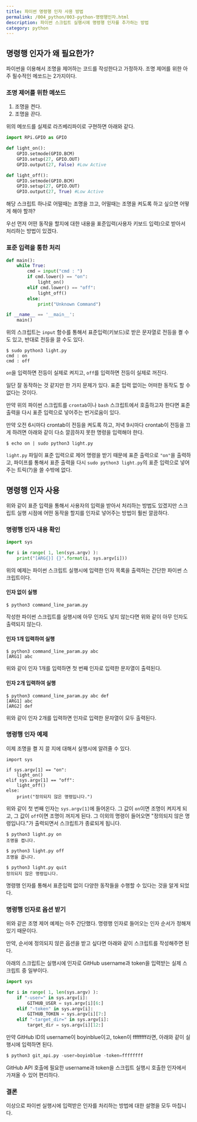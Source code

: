 ```yaml
---
title: 파이썬 명령행 인자 사용 방법
permalink: /004_python/003-python-명령행인자.html
description: 파이썬 스크립트 실행시에 명령행 인자를 추가하는 방법
category: python
---
```

명령행 인자가 왜 필요한가?
---


파이썬을 이용해서 조명을 제어하는 코드를 작성한다고 가정하자. 
조명 제어를 위한 아주 필수적인 메쏘드는 2가지이다. 


### 조명 제어를 위한 메쏘드


1. 조명을 켠다.
2. 조명을 끈다. 


위의 메쏘드를 실제로 라즈베리파이로 구현하면 아래와 같다. 


```python
import RPi.GPIO as GPIO

def light_on():
    GPIO.setmode(GPIO.BCM)
    GPIO.setup(27, GPIO.OUT)
    GPIO.output(27, False) #Low Active

def light_off():
    GPIO.setmode(GPIO.BCM)
    GPIO.setup(27, GPIO.OUT)
    GPIO.output(27, True) #Low Active
```


해당 스크립트 하나로 어떨때는 조명을 끄고, 
어떨때는 조명을 켜도록 하고 싶으면 어떻게 해야 할까? 


우선 먼저 어떤 동작을 할지에 대한 내용을 
표준입력(사용자 키보드 입력)으로 받아서 처리하는 방법이 있겠다.


### 표준 입력을 통한 처리


```python
def main():
    while True:
        cmd = input("cmd : ")
        if cmd.lower() == "on":
            light_on()
        elif cmd.lower() == "off":
            light_off()
        else:
            print("Unknown Command")

if __name__ == '__main__':
    main()
```


위의 스크립트는 <code>input</code> 함수를 통해서 
표준입력(키보드)로 받은 문자열로 전등을 켤 수도 있고, 
반대로 전등을 끌 수도 있다. 


```
$ sudo python3 light.py
cmd : on
cmd : off
```


<code>on</code>을 입력하면 전등이 실제로 켜지고, 
<code>off</code>를 입력하면 전등이 실제로 꺼진다. 


일단 잘 동작하는 것 같지만 한 가지 문제가 있다. 
표준 입력 없이는 어떠한 동작도 할 수 없다는 것이다. 


만약 위의 파이썬 스크립트를 <code>crontab</code>이나 
<code>bash</code> 스크립트에서 호출하고자 한다면 
표준 출력을 다시 표준 입력으로 넣어주는 번거로움이 있다. 


만약 오전 6시마다 crontab이 전등을 켜도록 하고, 
저녁 9시마다 crontab이 전등을 끄게 하려면 
아래와 같이 다소 깔끔하지 못한 명령을 입력해야 한다. 


```
$ echo on | sudo python3 light.py
```


<code>light.py</code> 파일이 표준 입력으로 제어 명령을 받기 때문에 
표준 출력으로 <code>"on"</code>을 출력하고, 파이프를 통해서 
표준 출력을 다시 <code>sudo python3 light.py</code>의 
표준 입력으로 넣어주는 트릭(?)을 쓸 수밖에 없다.


명령행 인자 사용
---


위와 같이 표준 입력을 통해서 사용자의 입력을 받아서 처리하는 방법도 있겠지만 
스크립트 실행 시점에 어떤 동작을 할지를 인자로 넣어주는 방법이 훨씬 깔끔하다. 


### 명령행 인자 내용 확인


```python
import sys

for i in range( 1, len(sys.argv) ):
    print("[ARG{}] {}".format(i, sys.argv[i]))
```


위의 예제는 파이썬 스크립트 실행시에 입력한 인자 목록을 
출력하는 간단한 파이썬 스크립트이다. 


#### 인자 없이 실행


```
$ python3 command_line_param.py

```


작성한 파이썬 스크립트를 실행시에 아무 인자도 넣지 않는다면 
위와 같이 아무 인자도 출력되지 않는다. 


#### 인자 1개 입력하여 실행


```
$ python3 command_line_param.py abc
[ARG1] abc
```


위와 같이 인자 1개를 입력하면 첫 번째 인자로 입력한 문자열이 출력된다. 


#### 인자 2개 입력하여 실행


```
$ python3 command_line_param.py abc def
[ARG1] abc
[ARG2] def
```


위와 같이 인자 2개를 입력하면 인자로 입력한 문자열이 모두 출력된다. 


### 명령행 인자 예제


이제 조명을 켤 지 끌 지에 대해서 실행시에 알려줄 수 있다. 


```
import sys

if sys.argv[1] == "on":
    light_on()
elif sys.argv[1] == "off":
    light_off()
else:
    print("정의되지 않은 명령입니다.")
```


위와 같이 첫 번째 인자는 <code>sys.argv[1]</code>에 들어온다. 
그 값이 <code>on</code>이면 조명이 켜지게 되고, 
그 값이 <code>off</code>이면 조명이 꺼지게 된다. 
그 이외의 명령이 들어오면 "정의되지 않은 명령입니다."가 출력되면서 
스크립트가 종료되게 됩니다. 


```
$ python3 light.py on
조명을 켭니다.

$ python3 light.py off
조명을 끕니다.

$ python3 light.py quit
정의되지 않은 명령입니다.
```


명령행 인자를 통해서 표준입력 없이 다양한 동작들을 
수행할 수 있다는 것을 알게 되었다. 


### 명령행 인자로 옵션 받기


위와 같은 조명 제어 예제는 아주 간단했다. 
명령행 인자로 들어오는 인자 순서가 정해져 있기 때문이다. 


만약, 순서에 정의되지 않은 옵션을 받고 싶다면 
아래와 같이 스크립트를 작성해주면 된다. 


아래의 스크립트는 실행시에 인자로 
GitHub username과 token을 입력받는 실제 스크립트 중 일부이다. 


```python
import sys

for i in range( 1, len(sys.argv) ):
    if "-user=" in sys.argv[i]:
        GITHUB_USER = sys.argv[i][6:]
    elif "-token" in sys.argv[i]:
        GITHUB_TOKEN = sys.argv[i][7:]
    elif "-target_dir=" in sys.argv[i]:
        target_dir = sys.argv[i][12:]
```


만약 GitHub ID의 username이 boyinblue이고, token이 ffffffff라면, 
아래와 같이 실행시에 입력하면 된다. 


```python
$ python3 git_api.py -user=boyinblue -token=ffffffff
```


GitHub API 호출에 필요한 username과 token을 
스크립트 실행시 호출한 인자에서 가져올 수 있어 편리하다. 


### 결론


이상으로 파이썬 실행시에 입력받은 인자를 처리하는 방법에 대한 설명을 
모두 마칩니다. 

